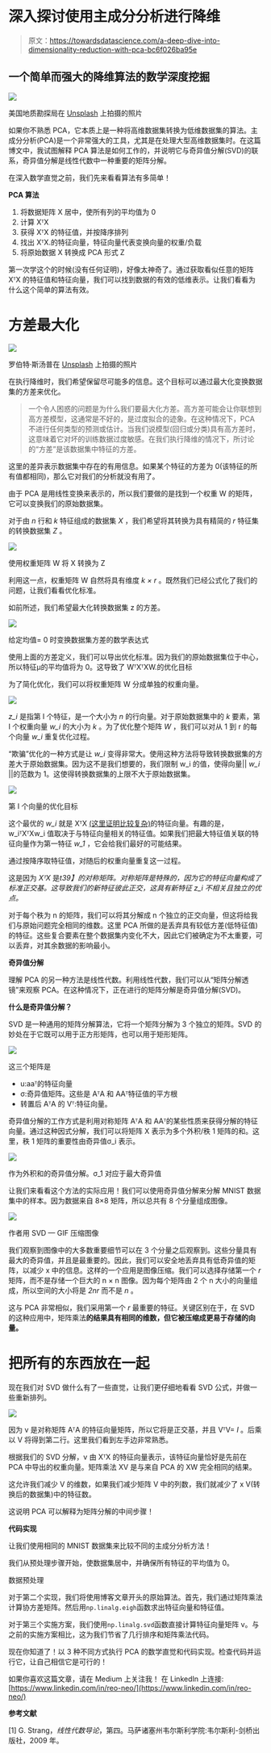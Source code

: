 # 深入探讨使用主成分分析进行降维

> 原文：<https://towardsdatascience.com/a-deep-dive-into-dimensionality-reduction-with-pca-bc6f026ba95e>

## 一个简单而强大的降维算法的数学深度挖掘

![](img/fd3151bf711a9eef551ffaa141a8d893.png)

美国地质勘探局在 [Unsplash](https://unsplash.com?utm_source=medium&utm_medium=referral) 上拍摄的照片

如果你不熟悉 PCA，它本质上是一种将高维数据集转换为低维数据集的算法。主成分分析(PCA)是一个非常强大的工具，尤其是在处理大型高维数据集时。在这篇博文中，我试图解释 PCA 算法是如何工作的，并说明它与奇异值分解(SVD)的联系，奇异值分解是线性代数中一种重要的矩阵分解。

在深入数学直觉之前，我们先来看看算法有多简单！

**PCA 算法**

1.  将数据矩阵 X 居中，使所有列的平均值为 0
2.  计算 XᵀX
3.  获得 XᵀX 的特征值，并按降序排列
4.  找出 XᵀX.的特征向量，特征向量代表变换向量的权重/负载
5.  将原始数据 X 转换成 PCA 形式 Z

第一次学这个的时候(没有任何证明)，好像太神奇了。通过获取看似任意的矩阵 XᵀX 的特征值和特征向量，我们可以找到数据的有效的低维表示。让我们看看为什么这个简单的算法有效。

# **方差最大化**

![](img/8e1397a7ba79d330bb552efcdb309e0d.png)

罗伯特·斯汤普在 [Unsplash](https://unsplash.com?utm_source=medium&utm_medium=referral) 上拍摄的照片

在执行降维时，我们希望保留尽可能多的信息。这个目标可以通过最大化变换数据集的方差来优化。

> 一个令人困惑的问题是为什么我们要最大化方差。高方差可能会让你联想到高方差模型，这通常是不好的，是过度拟合的迹象。在这种情况下，PCA 不进行任何类型的预测或估计。当我们说模型(回归或分类)具有高方差时，这意味着它对坏的训练数据过度敏感。在我们执行降维的情况下，所讨论的“方差”是该数据集中特征的方差。

这里的差异表示数据集中存在的有用信息。如果某个特征的方差为 0(该特征的所有值都相同)，那么它对我们的分析就没有用了。

由于 PCA 是用线性变换来表示的，所以我们要做的是找到一个权重 W 的矩阵，它可以变换我们的原始数据集。

对于由 *n* 行和 *k* 特征组成的数据集 *X* ，我们希望将其转换为具有精简的 *r* 特征集的转换数据集 *Z* 。

![](img/b2b29fc5a2ec7cb4b09ec5f848c4e162.png)

使用权重矩阵 W 将 X 转换为 Z

利用这一点，权重矩阵 W 自然将具有维度 *k × r* 。既然我们已经公式化了我们的问题，让我们看看优化标准。

如前所述，我们希望最大化转换数据集 z 的方差。

![](img/89fdc87288e6aea7596fdf0b7d2f5662.png)

给定均值= 0 时变换数据集方差的数学表达式

使用上面的方差定义，我们可以导出优化标准。因为我们的原始数据集位于中心，所以特征μ的平均值将为 0。这导致了 WᵀXᵀXW.的优化目标

为了简化优化，我们可以将权重矩阵 W 分成单独的权重向量。

![](img/0bb63189e23ea00ad88b34518ab458a4.png)

*z_i* 是指第 I 个特征，是一个大小为 *n* 的行向量。对于原始数据集中的 *k* 要素，第 I 个权重向量 *w_i* 的大小为 *k* 。为了优化整个矩阵 *W* ，我们可以对从 1 到 r 的每个向量 *w_i* 重复优化过程。

“欺骗”优化的一种方式是让 *w_i* 变得非常大。使用这种方法将导致转换数据集的方差大于原始数据集。因为这不是我们想要的，我们限制 w_i 的值，使得向量|| *w_i* ||的范数为 1。这使得转换数据集的上限不大于原始数据集。

![](img/96846c775d2390c99ac0ae004978ff69.png)

第 I 个向量的优化目标

这个最优的 *w_i* 就是 XᵀX [(这里证明比较复杂)](https://en.wikipedia.org/wiki/Rayleigh_quotient)的特征向量。有趣的是，w_iᵀXᵀXw_i 值取决于与特征向量相关的特征值。如果我们把最大特征值关联的特征向量作为第一特征 *w_1* ，它会给我们最好的可能结果。

通过按降序取特征值，对随后的权重向量重复这一过程。

这是因为 *XᵀX* 是*t39】的对称矩阵。对称矩阵是特殊的，因为它的特征向量构成了标准正交基。这导致我们的新特征彼此正交，这具有新特征 z_i 不相关且独立的优点。*

对于每个秩为 n 的矩阵，我们可以将其分解成 n 个独立的正交向量，但这将给我们与原始问题完全相同的维数。这里 PCA 所做的是丢弃具有较低方差(低特征值)的特征。这些复合要素在整个数据集内变化不大，因此它们被确定为不太重要，可以丢弃，对其余数据的影响最小。

**奇异值分解**

理解 PCA 的另一种方法是线性代数。利用线性代数，我们可以从“矩阵分解透镜”来观察 PCA。在这种情况下，正在进行的矩阵分解是奇异值分解(SVD)。

**什么是奇异值分解？**

SVD 是一种通用的矩阵分解算法，它将一个矩阵分解为 3 个独立的矩阵。SVD 的妙处在于它既可以用于正方形矩阵，也可以用于矩形矩阵。

![](img/66935ae261a3cfa5e85517bf970c3b19.png)

这三个矩阵是

*   u:aaᵀ的特征向量
*   σ:奇异值矩阵。这些是 AᵀA 和 AAᵀ特征值的平方根
*   转置后 AᵀA 的 Vᵀ:特征向量。

奇异值分解的工作方式是利用对称矩阵 AᵀA 和 AAᵀ的某些性质来获得分解的特征向量。通过这种因式分解，我们可以将矩阵 X 表示为多个外积/秩 1 矩阵的和。这里，秩 1 矩阵的重要性由奇异值σ_i 表示。

![](img/614b8b14c1085d880f43b53629ac69ad.png)

作为外积和的奇异值分解。σ_1 对应于最大奇异值

让我们来看看这个方法的实际应用！我们可以使用奇异值分解来分解 MNIST 数据集中的样本。因为数据来自 8×8 矩阵，所以总共有 8 个分量组成图像。

![](img/bb95f17a58c5c70e79ac908b324f7bba.png)

作者用 SVD — GIF 压缩图像

我们观察到图像中的大多数重要细节可以在 3 个分量之后观察到。这些分量具有最大的奇异值，并且是最重要的。因此，我们可以安全地丢弃具有低奇异值的矩阵，以减少 x 中的信息。这样的一个应用是图像压缩。我们可以选择存储第一个 *r* 矩阵，而不是存储一个巨大的 n × n 图像。因为每个矩阵由 2 个 n 大小的向量组成，所以空间的大小将是 *2nr* 而不是 *n* 。

这与 PCA 非常相似，我们采用第一个 *r* 最重要的特征。关键区别在于，在 SVD 的这种应用中，矩阵乘法**的结果具有相同的维数，但它被压缩成更易于存储的向量。**

# **把所有的东西放在一起**

现在我们对 SVD 做什么有了一些直觉，让我们更仔细地看看 SVD 公式，并做一些重新排列。

![](img/4b6c047ae7d5b181b1f94e7c11216e5b.png)

因为 v 是对称矩阵 AᵀA 的特征向量矩阵，所以它将是正交基，并且 VᵀV= *I* 。后乘以 V 将得到第二行。这里我们看到左手边非常熟悉。

根据我们的 SVD 分解，v 由 XᵀX 的特征向量表示，该特征向量恰好是先前在 PCA 中导出的权重向量。矩阵乘法 XV 是与来自 PCA 的 XW 完全相同的结果。

这允许我们减少 V 的维数，如果我们减少矩阵 V 中的列数，我们就减少了 x V(转换后的数据集)中的特征数。

这说明 PCA 可以解释为矩阵分解的中间步骤！

**代码实现**

让我们使用相同的 MNIST 数据集来比较不同的主成分分析方法！

我们从预处理步骤开始，使数据集居中，并确保所有特征的平均值为 0。

数据预处理

对于第二个实现，我们将使用博客文章开头的原始算法。首先，我们通过矩阵乘法计算协方差矩阵。然后用`np.linalg.eigh`函数求出特征向量和特征值。

对于第三个实施方案，我们使用`np.linalg.svd`函数直接计算特征向量矩阵 v。与之前的实施方案相比，这为我们节省了几行排序和矩阵乘法代码。

现在你知道了！以 3 种不同方式执行 PCA 的数学直觉和代码实现。检查代码并运行它，让自己相信它是可行的！

[](https://github.com/reoneo97/medium-notebooks/blob/master/pca-svd.ipynb)  

如果你喜欢这篇文章，请在 Medium 上关注我！
在 LinkedIn 上连接:[https://www.linkedin.com/in/reo-neo/](https://www.linkedin.com/in/reo-neo/)

**参考文献**

[1] G. Strang，*线性代数导论*，第四。马萨诸塞州韦尔斯利学院:韦尔斯利-剑桥出版社，2009 年。